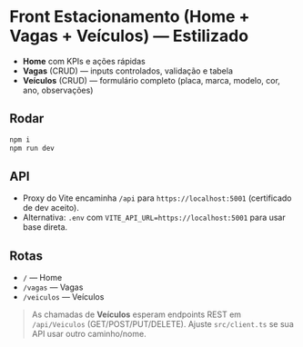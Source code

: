 
# Front Estacionamento (Home + Vagas + Veículos) — Estilizado

- **Home** com KPIs e ações rápidas
- **Vagas** (CRUD) — inputs controlados, validação e tabela
- **Veículos** (CRUD) — formulário completo (placa, marca, modelo, cor, ano, observações)

## Rodar
```bash
npm i
npm run dev
```

## API
- Proxy do Vite encaminha `/api` para `https://localhost:5001` (certificado de dev aceito).
- Alternativa: `.env` com `VITE_API_URL=https://localhost:5001` para usar base direta.

## Rotas
- `/` — Home
- `/vagas` — Vagas
- `/veiculos` — Veículos

> As chamadas de **Veículos** esperam endpoints REST em `/api/Veiculos` (GET/POST/PUT/DELETE). Ajuste `src/client.ts` se sua API usar outro caminho/nome.
